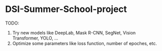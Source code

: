 # DSI-Summer-School-project

TODO:
1. Try new models like DeepLab, Mask R-CNN, SegNet, Vision Transformer, YOLO, ...
2. Optimize some parameters like loss function, number of epoches, etc.
